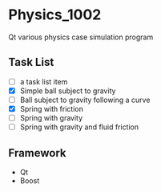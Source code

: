Physics_1002
============

Qt various physics case simulation program

Task List
---------

- [ ] a task list item
- [x] Simple ball subject to gravity
- [ ] Ball subject to gravity following a curve
- [x] Spring with friction 
- [ ] Spring with gravity
- [ ] Spring with gravity and fluid friction

Framework
---------

- Qt
- Boost

